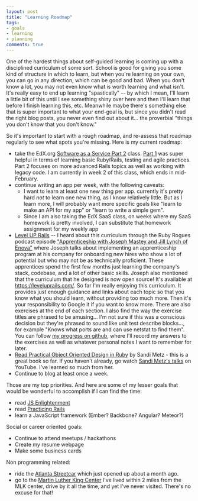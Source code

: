```yaml
---
layout: post
title: "Learning Roadmap"
tags:
- goals
- learning
- planning
comments: true
---
```


One of the hardest things about self-guided learning is coming up with a disciplined curriculum of some sort. School is good for giving you some kind of structure in which to learn, but when you're learning on your own, you can go in any direction, which can be good and bad. When you don't know a lot, you may not even know what is worth learning and what isn't. It's really easy to end up learning "spastically" -- by which I mean, I'll learn a little bit of this until I see something shiny over here and then I'll learn that before I finish learning this, etc. Meanwhile maybe there's something else that is super important to what your end-goal is, but since you didn't read the right blog posts, you never even find out about it... the proverbial "things you don't know that you don't know."

So it's important to start with a rough roadmap, and re-assess that roadmap regularly to see what spots you're missing. Here is my current roadmap:
<ul>
	<li>take the EdX.org <a href="https://www.edx.org/course/engineering-software-service-part-2-uc-berkeleyx-cs169-2x">Software as a Service Part 2</a> class. <a href="https://www.edx.org/course/engineering-software-service-uc-berkeleyx-cs169-1x">Part 1</a> was super helpful in terms of learning basic Ruby/Rails, testing and agile practices. Part 2 focuses on more advanced Rails topics as well as working with legacy code. I am currently in week 2 of this class, which ends in mid-February.</li>
	<li>continue writing an app per week, with the following caveats:
<ul>
	<li>I want to learn at least one new thing per app. currently it's pretty hard <em>not</em> to learn one new thing, as I know relatively little. But as I learn more, I will probably want more specific goals like "learn to make an API for my app" or "learn to write a simple gem".</li>
	<li>Since I am also taking the EdX SaaS class, on weeks where my SaaS homework is pretty involved, I can substitute that homework assignment for my weekly app</li>
</ul>
</li>
	<li><a href="https://leveluprails.com/">Level UP Rails</a> -- I heard about this curriculum through the Ruby Rogues podcast episode <a href="http://devchat.tv/ruby-rogues/190-rr-apprenticeship-with-joseph-mastey-and-jill-lynch-of-enova">"Apprenticeship with Joseph Mastey and Jill Lynch of Enova"</a> where Joseph talks about implementing an apprenticeship program at his company for onboarding new hires who show a lot of potential but who may not be as technically proficient. These apprentices spend the first few months just learning the company's stack, codebase, and a lot of other basic skills. Joseph also mentioned that the curriculum that he designed is now open source! It's available at <a href="https://leveluprails.com/">https://leveluprails.com/</a>. So far I'm really enjoying this curriculum. It provides just enough guidance and links about each topic so that you know what you should learn, without providing too much more. Then it's your responsibility to Google it if you want to know more. There are also exercises at the end of each section. I also find the way the exercise titles are phrased to be amusing... I'm not sure if this was a conscious decision but they're phrased to sound like unit test describe blocks..., for example "Knows what ports are and can use netstat to find them". You can follow <a href="https://github.com/jimmylorunning/level-up-rails">my progress on github</a>, where I'll record my answers to the exercises as well as whatever personal notes I want to remember for later.</li>
	<li><a href="http://www.poodr.com/">Read Practical Object Oriented Design in Ruby</a> by Sandi Metz - this is a great book so far. If you haven't already, go watch <a href="https://www.youtube.com/results?search_query=sandi+metz">Sandi Metz's talks</a> on YouTube. I've learned so much from her.</li>
	<li>Continue to blog at least once a week.</li>
</ul>
Those are my top priorities. And here are some of my lesser goals that would be wonderful to accomplish if I can find the time:
<ul>
	<li>read <a href="http://www.javascriptenlightenment.com/JavaScript_Enlightenment.pdf">JS Enlightenment</a></li>
	<li>read <a href="https://www.justinweiss.com/book/">Practicing Rails</a></li>
	<li>learn a JavaScript framework (Ember? Backbone? Angular? Meteor?)</li>
</ul>
Social or career oriented goals:
<ul>
	<li>Continue to attend meetups / hackathons</li>
	<li>Create my resume webpage</li>
	<li>Make some business cards</li>
</ul>
Non programming related:
<ul>
	<li>ride the <a href="http://streetcar.atlantaga.gov/">Atlanta Streetcar</a> which just opened up about a month ago.</li>
	<li>go to the <a href="http://www.thekingcenter.org/">Martin Luther King Center</a> I've lived within 2 miles from the MLK center, drive by it all the time, and yet I've never visited. There's no excuse for that!</li>
</ul>